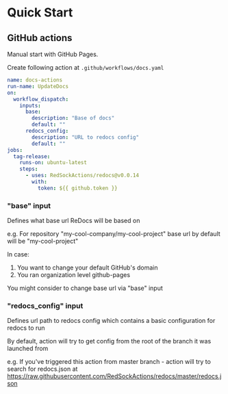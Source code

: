 # Quick Start
## GitHub actions
Manual start with GitHub Pages.

Create following action at `.github/workflows/docs.yaml`
```yaml
name: docs-actions
run-name: UpdateDocs
on:
  workflow_dispatch:
    inputs:
      base:
        description: "Base of docs"
        default: ""
      redocs_config:
        description: "URL to redocs config"
        default: ""
jobs:
  tag-release:
    runs-on: ubuntu-latest
    steps:
      - uses: RedSockActions/redocs@v0.0.14
        with:
          token: ${{ github.token }}
```

### "base" input
Defines what base url ReDocs will be based on

e.g. For repository "my-cool-company/my-cool-project"
base url by default will be "my-cool-project"

In case:
1. You want to change your default GitHub's domain
2. You ran organization level github-pages 

You might consider to change base url via "base" input

### "redocs_config" input
Defines url path to redocs config which contains 
a basic configuration for redocs to run

By default, action will try to get config from the root of the
branch it was launched from

e.g. If you've triggered this action from master branch - action
will try  to search for redocs.json at https://raw.githubusercontent.com/RedSockActions/redocs/master/redocs.json